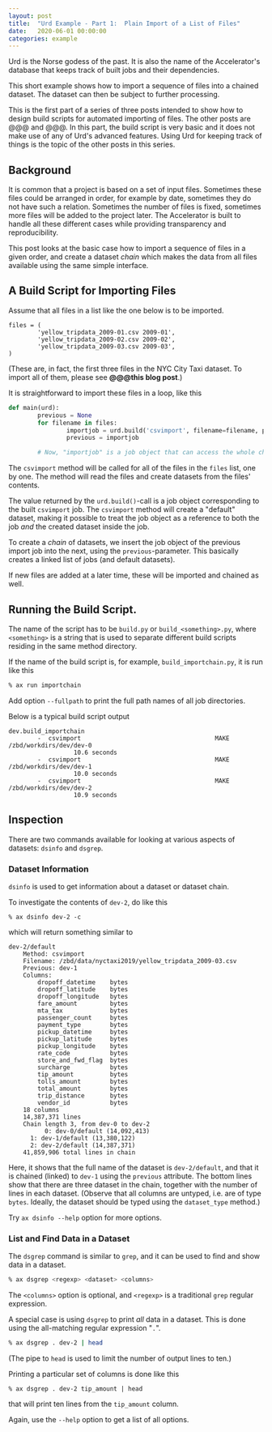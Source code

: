 ```yaml
---
layout: post
title:  "Urd Example - Part 1:  Plain Import of a List of Files"
date:   2020-06-01 00:00:00
categories: example
---
```


Urd is the Norse godess of the past.  It is also the name of the
Accelerator's database that keeps track of built jobs and their
dependencies.

This short example shows how to import a sequence of files into a
chained dataset.  The dataset can then be subject to further
processing.

This is the first part of a series of three posts intended to show how
to design build scripts for automated importing of files.  The other
posts are @@@ and @@@.  In this part, the build script is very basic
and it does not make use of any of Urd's advanced features.  Using Urd
for keeping track of things is the topic of the other posts in this series.



## Background

It is common that a project is based on a set of input files.
Sometimes these files could be arranged in order, for example by date,
sometimes they do not have such a relation.  Sometimes the number of
files is fixed, sometimes more files will be added to the project
later.  The Accelerator is built to handle all these different cases
while providing transparency and reproducibility.

This post looks at the basic case how to import a sequence of files in
a given order, and create a dataset _chain_ which makes the data from
all files available using the same simple interface.



## A Build Script for Importing Files

Assume that all files in a list like the one below is to be imported.

```
files = (
        'yellow_tripdata_2009-01.csv 2009-01',
        'yellow_tripdata_2009-02.csv 2009-02',
        'yellow_tripdata_2009-03.csv 2009-03',
)
```

(These are, in fact, the first three files in the NYC City Taxi
dataset.  To import all of them, please see **@@@this blog post**.)


It is straightforward to import these files in a loop, like this

```python
def main(urd):
        previous = None
        for filename in files:
                importjob = urd.build('csvimport', filename=filename, previous=previous)
                previous = importjob

        # Now, "importjob" is a job object that can access the whole chain of Datasets.
```

The `csvimport` method will be called for all of the files in the
`files` list, one by one.  The method will read the files and create
datasets from the files' contents.

The value returned by the `urd.build()`-call is a job object
corresponding to the built `csvimport` job.  The `csvimport` method
will create a "default" dataset, making it possible to treat the job
object as a reference to both the job _and_ the created dataset inside
the job.

To create a _chain_ of datasets, we insert the job object of the
previous import job into the next, using the `previous`-parameter.
This basically creates a linked list of jobs (and default datasets).

If new files are added at a later time, these will be imported and
chained as well.



## Running the Build Script.

The name of the script has to be `build.py` or `build_<something>.py`,
where `<something>` is a string that is used to separate different
build scripts residing in the same method directory.

If the name of the build script is, for example,
`build_importchain.py`, it is  run like this

```bash
% ax run importchain
```

Add option `--fullpath` to print the full path names of all job directories.

Below is a typical build script output

```
dev.build_importchain
        -  csvimport                                     MAKE  /zbd/workdirs/dev/dev-0
	              10.6 seconds
        -  csvimport                                     MAKE  /zbd/workdirs/dev/dev-1
	              10.0 seconds
        -  csvimport                                     MAKE  /zbd/workdirs/dev/dev-2
	              10.9 seconds
```


## Inspection

There are two commands available for looking at various aspects of
datasets: `dsinfo` and `dsgrep`.



### Dataset Information

`dsinfo` is used to get information about a dataset or dataset chain.

To investigate the contents of `dev-2`, do like this

```
% ax dsinfo dev-2 -c
```

which will return something similar to

```
dev-2/default
    Method: csvimport
    Filename: /zbd/data/nyctaxi2019/yellow_tripdata_2009-03.csv
    Previous: dev-1
    Columns:
        dropoff_datetime    bytes
        dropoff_latitude    bytes
        dropoff_longitude   bytes
        fare_amount         bytes
        mta_tax             bytes
        passenger_count     bytes
        payment_type        bytes
        pickup_datetime     bytes
        pickup_latitude     bytes
        pickup_longitude    bytes
        rate_code           bytes
        store_and_fwd_flag  bytes
        surcharge           bytes
        tip_amount          bytes
        tolls_amount        bytes
        total_amount        bytes
        trip_distance       bytes
        vendor_id           bytes
    18 columns
    14,387,371 lines
    Chain length 3, from dev-0 to dev-2
          0: dev-0/default (14,092,413)
	  1: dev-1/default (13,380,122)
	  2: dev-2/default (14,387,371)
    41,859,906 total lines in chain
```

Here, it shows that the full name of the dataset is `dev-2/default`,
and that it is chained (linked) to `dev-1` using the `previous`
attribute.  The bottom lines show that there are three dataset in the
chain, together with the number of lines in each dataset.  (Observe
that all columns are untyped, i.e. are of type `bytes`.  Ideally, the
dataset should be typed using the `dataset_type` method.)

Try `ax dsinfo --help` option for more options.



### List and Find Data in a Dataset

The `dsgrep` command is similar to `grep`, and it can be used to find
and show data in a dataset.

```bash
% ax dsgrep <regexp> <dataset> <columns>
```

The `<columns>` option is optional, and `<regexp>` is a traditional
`grep` regular expression.

A special case is using `dsgrep` to print _all_ data in a dataset.
This is done using the all-matching regular expression "`.`".

```bash
% ax dsgrep . dev-2 | head
```

(The pipe to `head` is used to limit the number of output lines to
ten.)

Printing a particular set of columns is done like this

```
% ax dsgrep . dev-2 tip_amount | head
```

that will print ten lines from the `tip_amount` column.

Again, use the `--help` option to get a list of all options.
